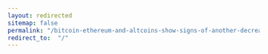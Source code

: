 ```yaml
---
layout: redirected
sitemap: false
permalink: "/bitcoin-ethereum-and-altcoins-show-signs-of-another-decrease/"
redirect_to:  "/"
---
```

